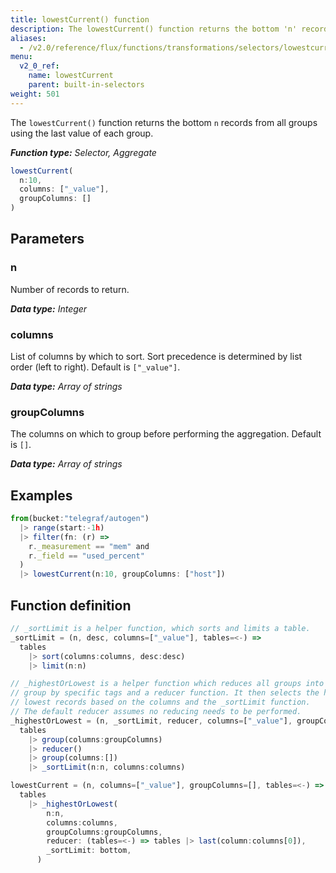 ```yaml
---
title: lowestCurrent() function
description: The lowestCurrent() function returns the bottom 'n' records from all groups using the last value of each group.
aliases:
  - /v2.0/reference/flux/functions/transformations/selectors/lowestcurrent
menu:
  v2_0_ref:
    name: lowestCurrent
    parent: built-in-selectors
weight: 501
---
```


The `lowestCurrent()` function returns the bottom `n` records from all groups using the last value of each group.

_**Function type:** Selector, Aggregate_

```js
lowestCurrent(
  n:10,
  columns: ["_value"],
  groupColumns: []
)
```

## Parameters

### n
Number of records to return.

_**Data type:** Integer_

### columns
List of columns by which to sort.
Sort precedence is determined by list order (left to right).
Default is `["_value"]`.

_**Data type:** Array of strings_

### groupColumns
The columns on which to group before performing the aggregation.
Default is `[]`.

_**Data type:** Array of strings_

## Examples
```js
from(bucket:"telegraf/autogen")
  |> range(start:-1h)
  |> filter(fn: (r) =>
    r._measurement == "mem" and
    r._field == "used_percent"
  )
  |> lowestCurrent(n:10, groupColumns: ["host"])
```

## Function definition
```js
// _sortLimit is a helper function, which sorts and limits a table.
_sortLimit = (n, desc, columns=["_value"], tables=<-) =>
  tables
    |> sort(columns:columns, desc:desc)
    |> limit(n:n)

// _highestOrLowest is a helper function which reduces all groups into a single
// group by specific tags and a reducer function. It then selects the highest or
// lowest records based on the columns and the _sortLimit function.
// The default reducer assumes no reducing needs to be performed.
_highestOrLowest = (n, _sortLimit, reducer, columns=["_value"], groupColumns=[], tables=<-) =>
  tables
    |> group(columns:groupColumns)
    |> reducer()
    |> group(columns:[])
    |> _sortLimit(n:n, columns:columns)

lowestCurrent = (n, columns=["_value"], groupColumns=[], tables=<-) =>
  tables
    |> _highestOrLowest(
        n:n,
        columns:columns,
        groupColumns:groupColumns,
        reducer: (tables=<-) => tables |> last(column:columns[0]),
        _sortLimit: bottom,
      )
```
